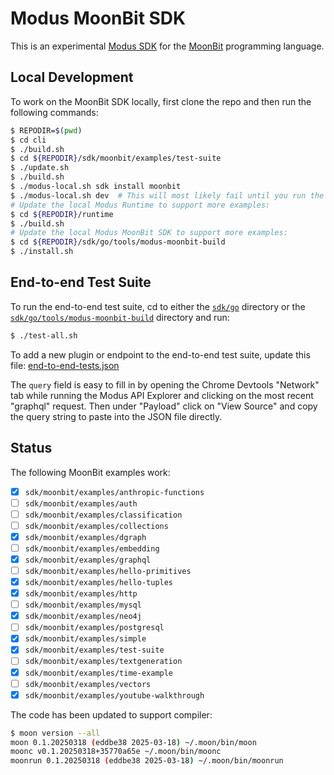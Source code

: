 # Modus MoonBit SDK

This is an experimental [Modus SDK] for the [MoonBit] programming language.

[Modus SDK]: https://github.com/gmlewis/modus
[MoonBit]: https://www.moonbitlang.com/

## Local Development

To work on the MoonBit SDK locally, first clone the repo and then run the following commands:

```bash
$ REPODIR=$(pwd)
$ cd cli
$ ./build.sh
$ cd ${REPODIR}/sdk/moonbit/examples/test-suite
$ ./update.sh
$ ./build.sh
$ ./modus-local.sh sdk install moonbit
$ ./modus-local.sh dev  # This will most likely fail until you run the following steps:
# Update the local Modus Runtime to support more examples:
$ cd ${REPODIR}/runtime
$ ./build.sh
# Update the local Modus MoonBit SDK to support more examples:
$ cd ${REPODIR}/sdk/go/tools/modus-moonbit-build
$ ./install.sh
```

## End-to-end Test Suite

To run the end-to-end test suite, cd to either the [`sdk/go`](/sdk/go) directory
or the [`sdk/go/tools/modus-moonbit-build`](/sdk/go/tools/modus-moonbit-build) directory and run:

```bash
$ ./test-all.sh
```

To add a new plugin or endpoint to the end-to-end test suite, update this file:
[end-to-end-tests.json](/sdk/go/tools/modus-moonbit-build/end-to-end-tests.json)

The `query` field is easy to fill in by opening the Chrome Devtools "Network"
tab while running the Modus API Explorer and clicking on the most recent
"graphql" request. Then under "Payload" click on "View Source" and copy
the query string to paste into the JSON file directly.

## Status

The following MoonBit examples work:

- [x] `sdk/moonbit/examples/anthropic-functions`
- [ ] `sdk/moonbit/examples/auth`
- [ ] `sdk/moonbit/examples/classification`
- [ ] `sdk/moonbit/examples/collections`
- [x] `sdk/moonbit/examples/dgraph`
- [ ] `sdk/moonbit/examples/embedding`
- [x] `sdk/moonbit/examples/graphql`
- [ ] `sdk/moonbit/examples/hello-primitives`
- [x] `sdk/moonbit/examples/hello-tuples`
- [x] `sdk/moonbit/examples/http`
- [ ] `sdk/moonbit/examples/mysql`
- [x] `sdk/moonbit/examples/neo4j`
- [ ] `sdk/moonbit/examples/postgresql`
- [x] `sdk/moonbit/examples/simple`
- [x] `sdk/moonbit/examples/test-suite`
- [ ] `sdk/moonbit/examples/textgeneration`
- [x] `sdk/moonbit/examples/time-example`
- [ ] `sdk/moonbit/examples/vectors`
- [x] `sdk/moonbit/examples/youtube-walkthrough`

The code has been updated to support compiler:

```bash
$ moon version --all
moon 0.1.20250318 (eddbe38 2025-03-18) ~/.moon/bin/moon
moonc v0.1.20250318+35770a65e ~/.moon/bin/moonc
moonrun 0.1.20250318 (eddbe38 2025-03-18) ~/.moon/bin/moonrun
```
